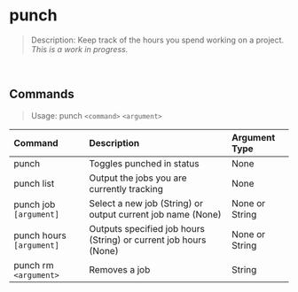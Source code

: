 # punch
> Description: Keep track of the hours you spend working on a project.
> *This is a work in progress.*

&nbsp;

## Commands
> Usage: punch `<command>` `<argument>`

| Command | Description | Argument Type |
| :--- | :--- | :--- |
| punch | Toggles punched in status | None |
| punch list | Output the jobs you are currently tracking | None |
| punch job `[argument]` | Select a new job (String) or output current job name (None) | None or String
| punch hours `[argument]` | Outputs specified job hours (String) or current job hours (None) | None or String |
| punch rm `<argument>` | Removes a job | String |